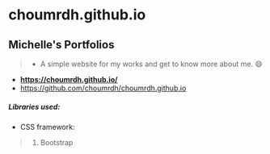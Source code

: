 # choumrdh.github.io
## Michelle's Portfolios
> -  A simple website for my works and get to know more about me. :smile:

- **https://choumrdh.github.io/**
- https://github.com/choumrdh/choumrdh.github.io


##### Libraries used:
- CSS framework:
> 1. Bootstrap



